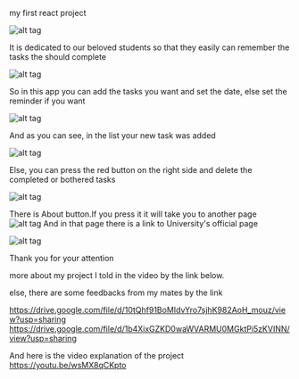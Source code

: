 my first react project


![alt tag](https://github.com/yountuan/webtech/blob/master/%D0%A1%D0%BD%D0%B8%D0%BC%D0%BE%D0%BA%20%D1%8D%D0%BA%D1%80%D0%B0%D0%BD%D0%B0%20(34).png?raw=true)

It is dedicated to our beloved students so that they easily can remember the tasks the should complete


![alt tag](https://github.com/yountuan/webtech/blob/master/%D0%A1%D0%BD%D0%B8%D0%BC%D0%BE%D0%BA%20%D1%8D%D0%BA%D1%80%D0%B0%D0%BD%D0%B0%20(35).png?raw=true)

So in this app you can add the tasks you want and set the date, else set the reminder if you want


![alt tag](https://github.com/yountuan/webtech/blob/master/%D0%A1%D0%BD%D0%B8%D0%BC%D0%BE%D0%BA%20%D1%8D%D0%BA%D1%80%D0%B0%D0%BD%D0%B0%20(36).png?raw=true)

And as you can see, in the list your new task was added

![alt tag](https://github.com/yountuan/webtech/blob/master/%D0%A1%D0%BD%D0%B8%D0%BC%D0%BE%D0%BA%20%D1%8D%D0%BA%D1%80%D0%B0%D0%BD%D0%B0%20(37).png?raw=true)

Else, you can press the red button on the right side and delete the completed or bothered tasks

![alt tag](https://github.com/yountuan/webtech/blob/master/%D0%A1%D0%BD%D0%B8%D0%BC%D0%BE%D0%BA%20%D1%8D%D0%BA%D1%80%D0%B0%D0%BD%D0%B0%20(38).png?raw=true)

There is About button.If you press it it will take you to another page
![alt tag](https://github.com/yountuan/webtech/blob/master/%D0%A1%D0%BD%D0%B8%D0%BC%D0%BE%D0%BA%20%D1%8D%D0%BA%D1%80%D0%B0%D0%BD%D0%B0%20(39).png?raw=true)
And in that page there is a link to University's official page

![alt tag](https://github.com/yountuan/webtech/blob/master/%D0%A1%D0%BD%D0%B8%D0%BC%D0%BE%D0%BA%20%D1%8D%D0%BA%D1%80%D0%B0%D0%BD%D0%B0%20(40).png?raw=true)

Thank you for your attention

more about my project I told in the video by the link below.

else, there are some feedbacks from my mates by the link

https://drive.google.com/file/d/10tQhf91BoMIdvYro7sjhK982AoH_mouz/view?usp=sharing
https://drive.google.com/file/d/1b4XixGZKD0waWVARMU0MGktPi5zKVINN/view?usp=sharing

And here is the video explanation of the project
https://youtu.be/wsMX8qCKpto


